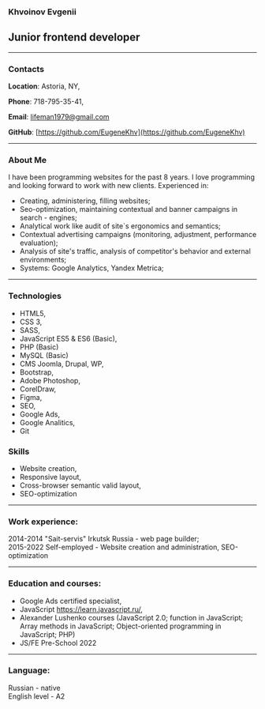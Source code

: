 ### Khvoinov Evgenii
## Junior frontend developer
---
### Contacts 

**Location**: Astoria, NY,

**Phone**: 718-795-35-41, 

**Email**: lifeman1979@gmail.com

**GitHub**: [https://github.com/EugeneKhv](https://github.com/EugeneKhv)

---
### About Me 

I have been programming websites for the past 8 years. I love programming and looking forward to work with new clients.
Experienced in:

- Creating, administering, filling websites;
- Seo-optimization, maintaining contextual and banner campaigns in search - engines;
- Analytical work like audit of site`s ergonomics and semantics;
- Contextual advertising campaigns (monitoring, adjustment, performance evaluation);
- Analysis of site's traffic, analysis of competitor's behavior and external environments;
- Systems: Google Analytics, Yandex Metrica;

---
### Technologies
- HTML5, 
- CSS 3, 
- SASS,
- JavaScript ES5 & ES6 (Basic),
- PHP (Basic)
- MySQL (Basic)
- CMS Joomla, Drupal, WP, 
- Bootstrap,
- Adobe Photoshop‚ 
- CorelDraw,
- Figma,
- SEO,
- Google Ads,
- Google Analitics,
- Git

### Skills 
- Website creation,
- Responsive layout,
- Cross-browser semantic valid layout,
- SEO-optimization

---

### Work experience:
2014-2014 "Sait-servis" Irkutsk Russia - web page builder;  
2015-2022 Self-employed - Website creation and administration, SEO-optimization

---

### Education and courses:
- Google Ads certified specialist,
- JavaScript https://learn.javascript.ru/,
- Alexander Lushenko courses (JavaScript 2.0; function in JavaScript; Array methods in JavaScript; Object-oriented programming in JavaScript; PHP) 
- JS/FE Pre-School 2022 

---
### Language:
Russian - native  
English level - A2